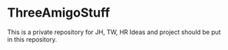 # ThreeAmigoStuff
This is a private repository for JH, TW, HR
Ideas and project should be put in this repository.
